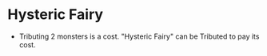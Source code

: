 # Hysteric Fairy

*   Tributing 2 monsters is a cost. "Hysteric Fairy" can be Tributed to pay its cost.
